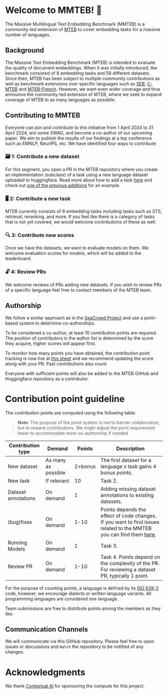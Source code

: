 # Welcome to MMTEB! 👋

The Massive Multilingual Text Embedding Benchmark (MMTEB) is a community-led extension of [MTEB](https://arxiv.org/abs/2210.07316) to cover embedding tasks for a massive number of languages.

## Background 

The Massive Text Embedding Benchmark (MTEB) is intended to evaluate the quality of document embeddings. When it was initially introduced, the benchmark consisted of 8 embedding tasks and 58 different datasets. Since then, MTEB has been subject to multiple community contributions as well as benchmark extensions over specific languages such as [SEB](https://openreview.net/pdf/f5f1953a9c798ec61bb050e62bc7a94037fd4fab.pdf), [C-MTEB](https://github.com/FlagOpen/FlagEmbedding/tree/master/C_MTEB) and [MTEB-French](https://github.com/Lyon-NLP/mteb-french). However, we want even wider coverage and thus announce the community-led extension of MTEB, where we seek to expand coverage of MTEB to as many languages as possible.

## Contributing to MMTEB

Everyone can join and contribute to this initiative from 1 April 2024 to 31 April 2024, win some SWAG, and become a co-author of our upcoming paper. We aim to publish the results of our findings at a top conference such as EMNLP, NeurIPS, etc. We have identified four ways to contribute:

### 🗃️ 1: Contribute a new dataset

For this segment, you open a PR in the MTEB repository where you create an implementation (subclass) of a task using a new language dataset uploaded to huggingface. Read more about how to add a task [here](adding_a_new_dataset.md) and check out [one of the previous additions](https://github.com/embeddings-benchmark/mteb/pull/247) for an example.

### 🖥️ 2: Contribute a new task

MTEB currently consists of 8 embedding tasks including tasks such as STS, retrieval, reranking, and more. If you feel like there is a category of tasks that is not yet covered, we would welcome contributions of these as well.

### 🔍 3: Contribute new scores

Once we have the datasets, we want to evaluate models on them. We welcome evaluation scores for models, which will be added to the leaderboard.

### 🔓 4: Review PRs

We welcome reviews of PRs adding new datasets. If you wish to review PRs of a specific language feel free to contact members of the MTEB team.

## Authorship

We follow a similar approach as in the [SeaCrowd Project](https://github.com/SEACrowd#contributing-to-seacrowd) and use a point-based system to determine co-authorships. 

To be considered a co-author, at least 10 contribution points are required. The position of contributors in the author list is determined by the score they acquire, higher scores will appear first.

To monitor how many points you have obtained, the contribution point tracking is now live at [this sheet](POINTS.md) and we recommend updating the score along with your PR. Past contributions also count. 

Everyone with sufficient points will also be added to the MTEB GitHub and Huggingface repository as a contributor.

# Contribution point guideline
The contribution points are computed using the following table:

> **Note**: The purpose of the point system is not to barrier collaboration, but to reward contributions. We might adjust the point requirement lower to accommodate more co-authorship if needed.


| Contribution type   | Demand              | Points  | Description                                                                                                       |
| ------------------- | ------------------- | ------- | ----------------------------------------------------------------------------------------------------------------- |
| New dataset         | As many as possible | 2+bonus | The first dataset for a language x task gains 4 bonus points. |
| New task            | If relevant         | 10      | Task 2.                                                                                                           |
| Dataset annotations | On demand           | 1       | Adding missing dataset annotations to existing datasets.                                                          |
| (bug)fixes            | On demand           | 1-10    | Points depends the effect of code changes. If you want to find issues related to the MMTEB you can find them [here](https://github.com/embeddings-benchmark/mteb/milestone/1). |
| Running Models      | On demand           | 1       | Task 3.                                   |
| Review PR           | On demand           | 1-10       | Task 4. Points depend on the complexity of the PR. For reviewing a dataset PR, typically 1 point.                                  |

For the purpose of counting points, a language is defined by its [ISO 639-3](https://en.wikipedia.org/wiki/ISO_639-3) code, however, we encourage dialects or written language variants. All programming languages are considered one language.

Team submissions are free to distribute points among the members as they like.

## Communication Channels

We will communicate via this GitHub repository. Please feel free to open issues or discussions and `Watch` the repository to be notified of any changes.

# Acknowledgments

We thank [Contextual AI](https://contextual.ai/) for sponsoring the compute for this project.
